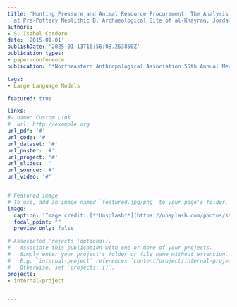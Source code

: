 ```yaml
---
title: 'Hunting Pressure and Animal Resource Procurement: The Analysis of Faunal Remains
  at Pre-Pottery Neolithic B, Archaeological Site of al-Khayran, Jordan'
authors:
- S. Isabel Cordero
date: '2015-01-01'
publishDate: '2025-01-13T16:56:08.263850Z'
publication_types:
- paper-conference
publication: '*Northeastern Anthropological Association 55th Annual Meeting*'

tags:
- Large Language Models

featured: true

links:
#- name: Custom Link
#  url: http://example.org
url_pdf: '#'
url_code: '#'
url_dataset: '#'
url_poster: '#'
url_project: '#'
url_slides: ''
url_source: '#'
url_video: '#'


# Featured image
# To use, add an image named `featured.jpg/png` to your page's folder. 
image:
  caption: 'Image credit: [**Unsplash**](https://unsplash.com/photos/s9CC2SKySJM)'
  focal_point: ""
  preview_only: false

# Associated Projects (optional).
#   Associate this publication with one or more of your projects.
#   Simply enter your project's folder or file name without extension.
#   E.g. `internal-project` references `content/project/internal-project/index.md`.
#   Otherwise, set `projects: []`.
projects:
- internal-project


---
```

